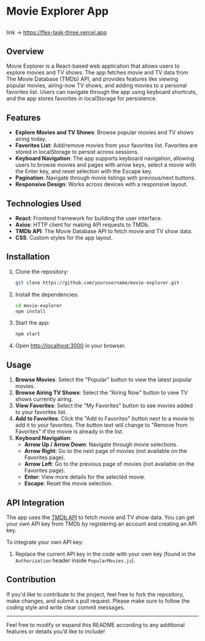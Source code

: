 
# Movie Explorer App

##
link -> https://flex-task-three.vercel.app

## Overview

Movie Explorer is a React-based web application that allows users to explore movies and TV shows. The app fetches movie and TV data from The Movie Database (TMDb) API, and provides features like viewing popular movies, airing-now TV shows, and adding movies to a personal favorites list. Users can navigate through the app using keyboard shortcuts, and the app stores favorites in localStorage for persistence.

## Features

- **Explore Movies and TV Shows**: Browse popular movies and TV shows airing today.
- **Favorites List**: Add/remove movies from your favorites list. Favorites are stored in localStorage to persist across sessions.
- **Keyboard Navigation**: The app supports keyboard navigation, allowing users to browse movies and pages with arrow keys, select a movie with the Enter key, and reset selection with the Escape key.
- **Pagination**: Navigate through movie listings with previous/next buttons.
- **Responsive Design**: Works across devices with a responsive layout.

## Technologies Used

- **React**: Frontend framework for building the user interface.
- **Axios**: HTTP client for making API requests to TMDb.
- **TMDb API**: The Movie Database API to fetch movie and TV show data.
- **CSS**: Custom styles for the app layout.

## Installation

1. Clone the repository:

   ```bash
   git clone https://github.com/yourusername/movie-explorer.git
   ```

2. Install the dependencies:

   ```bash
   cd movie-explorer
   npm install
   ```

3. Start the app:

   ```bash
   npm start
   ```

4. Open [http://localhost:3000](http://localhost:3000) in your browser.

## Usage

1. **Browse Movies**: Select the "Popular" button to view the latest popular movies.
2. **Browse Airing TV Shows**: Select the "Airing Now" button to view TV shows currently airing.
3. **View Favorites**: Select the "My Favorites" button to see movies added to your favorites list.
4. **Add to Favorites**: Click the "Add to Favorites" button next to a movie to add it to your favorites. The button text will change to "Remove from Favorites" if the movie is already in the list.
5. **Keyboard Navigation**:
   - **Arrow Up / Arrow Down**: Navigate through movie selections.
   - **Arrow Right**: Go to the next page of movies (not available on the Favorites page).
   - **Arrow Left**: Go to the previous page of movies (not available on the Favorites page).
   - **Enter**: View more details for the selected movie.
   - **Escape**: Reset the movie selection.

## API Integration

The app uses the [TMDb API](https://www.themoviedb.org/documentation/api) to fetch movie and TV show data. You can get your own API key from TMDb by registering an account and creating an API key.

To integrate your own API key:

1. Replace the current API key in the code with your own key (found in the `Authorization` header inside `PopularMovies.js`).

## Contribution

If you'd like to contribute to the project, feel free to fork the repository, make changes, and submit a pull request. Please make sure to follow the coding style and write clear commit messages.


---

Feel free to modify or expand this README according to any additional features or details you’d like to include!
